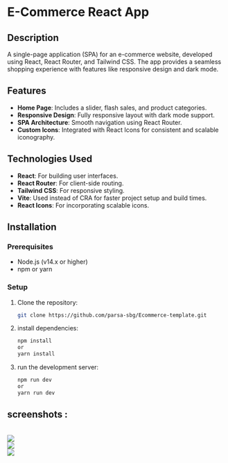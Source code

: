 # E-Commerce React App

## Description

A single-page application (SPA) for an e-commerce website, developed using React, React Router, and Tailwind CSS. The app provides a seamless shopping experience with features like responsive design and dark mode.

## Features

- **Home Page**: Includes a slider, flash sales, and product categories.
- **Responsive Design**: Fully responsive layout with dark mode support.
- **SPA Architecture**: Smooth navigation using React Router.
- **Custom Icons**: Integrated with React Icons for consistent and scalable iconography.

## Technologies Used

- **React**: For building user interfaces.
- **React Router**: For client-side routing.
- **Tailwind CSS**: For responsive styling.
- **Vite**: Used instead of CRA for faster project setup and build times.
- **React Icons**: For incorporating scalable icons.

## Installation

### Prerequisites

- Node.js (v14.x or higher)
- npm or yarn

### Setup

1. Clone the repository:
   ```bash
   git clone https://github.com/parsa-sbg/Ecommerce-template.git

2. install dependencies:
    ```bash
    npm install
    or
    yarn install

3. run the development server:
    ```bash
    npm run dev
    or
    yarn run dev
## screenshots :

<br/>

<img src="./public/screenshots/Screenshot1.png" />

<br/>

<img src="./public/screenshots/Screenshot2.png" />

<br/>

<img src="./public/screenshots/Screenshot3.png"/>
